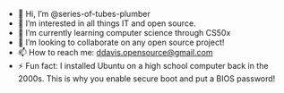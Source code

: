 - 👋 Hi, I’m @series-of-tubes-plumber
- 👀 I’m interested in all things IT and open source.
- 🌱 I’m currently learning computer science through CS50x
- 💞️ I’m looking to collaborate on any open source project!
- 📫 How to reach me: ddavis.opensource@gmail.com
- ⚡ Fun fact: I installed Ubuntu on a high school computer back in the 2000s. This is why you enable secure boot and put a BIOS password!

<!---
series-of-tubes-plumber/series-of-tubes-plumber is a ✨ special ✨ repository because its `README.md` (this file) appears on your GitHub profile.
You can click the Preview link to take a look at your changes.
--->
